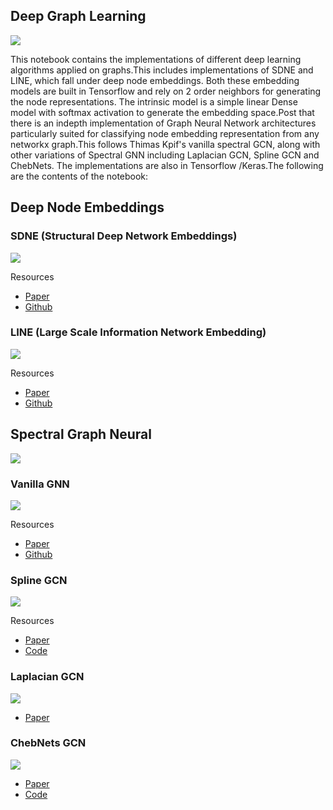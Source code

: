 ## Deep Graph Learning


<img src="https://pbs.twimg.com/media/DPJSagrX0AAYdSy.jpg">

This notebook contains the implementations of different deep learning algorithms applied on graphs.This includes implementations of SDNE and LINE, which fall under deep node embeddings. Both these embedding models are built in Tensorflow and rely on 2 order neighbors for generating the node representations. The intrinsic model is a simple linear Dense model with softmax activation to generate the embedding space.Post that there is an indepth implementation of Graph Neural Network architectures particularly suited for classifying node embedding representation from any networkx graph.This follows Thimas Kpif's vanilla spectral GCN, along with other variations of Spectral GNN including Laplacian GCN, Spline GCN and ChebNets. The implementations are also in Tensorflow /Keras.The following are the contents of the notebook:

## Deep Node Embeddings

### SDNE (Structural Deep Network Embeddings)

<img src="https://www.programmersought.com/images/979/223a8a8bc9b82f9255018d248c355c8b.png">

Resources

- [Paper](http://www.kdd.org/kdd2016/papers/files/rfp0191-wangAemb.pdf)
- [Github](https://github.com/suanrong/SDNE)

### LINE (Large Scale Information Network Embedding)

<img src="https://www.programmersought.com/images/996/f42357dccce22d2ee44665a2ece8e63c.png">

Resources

- [Paper](https://arxiv.org/abs/1503.03578v1)
- [Github](https://github.com/tangjianpku/LINE)


## Spectral Graph Neural 


<img src="https://image.slidesharecdn.com/smartbean-gcn-2019-03-07-naver-d2-sf-190311050200/95/graph-convolutional-neural-networks-22-638.jpg?cb=1552280822">


### Vanilla GNN

<img src="https://miro.medium.com/max/875/1*THVRB8-wHODA3yDUykasIg.png">

Resources

- [Paper](https://arxiv.org/abs/1609.02907)
- [Github](https://github.com/tkipf/gcn)

### Spline GCN

<img src="https://user-images.githubusercontent.com/6945922/38685459-42b2bcae-3e72-11e8-88cc-4b61e41dbd93.png">

Resources

- [Paper](https://openaccess.thecvf.com/content_cvpr_2018/papers/Fey_SplineCNN_Fast_Geometric_CVPR_2018_paper.pdf)
- [Code](https://paperswithcode.com/paper/splinecnn-fast-geometric-deep-learning-with/review/)


### Laplacian GCN

<img src="https://atcold.github.io/pytorch-Deep-Learning/images/week13/13-2/Figure1.png">

- [Paper](https://arxiv.org/abs/1809.09839)

### ChebNets GCN

<img src="https://camo.githubusercontent.com/8e2394416491aeb0064cefd8d9bbb5ac73e26006b5a56690a83938d8d0a59dc8/68747470733a2f2f692e6962622e636f2f516366684a524a2f53637265656e73686f742d323032302d30392d31372d61742d362d35302d32372d414d2e6a7067">

- [Paper](https://arxiv.org/abs/1911.05467)
- [Code](https://github.com/rusty1s/pytorch_geometric)


